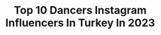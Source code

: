 ---
title: Top 10 Dancers Instagram Influencers In Turkey In 2023
description: >-
  Find top dancers Instagram influencers in Turkey in 2023. Most popular hashtags: #naturephotography #instagram #instagood #shooting.
platform: Instagram
hits: 77
text_top: See the most popular Instagram accounts on inBeat.
text_bottom: Our database aggregates 77 Instagram influencers like this in Turkey for you to collaborate.
profiles:
  - username: "caglaralmendi"
    fullname: >-
      Çağlar Almendi
    bio: >-
      kurdish belly dancer with an attitude💅🏻 🥀📿🚬@almendiatelier
    location: "Turkey"
    followers: 27637
    engagement: 2846
    commentsToLikes: 0.067889
    id: ck5q04nm648690i113ilap7ik
    verified: false
    hashtags: "#blackouttuesday, #bo"
  - username: "turuncuprenses"
    fullname: >-
      Tuğba&Melis Şeremet🧡
    bio: >-
      Model | Actress | Gymnast | Dancer 🌈Account managed by family @tubaseremet 💌tugbamelis@gmail.com
    location: "Turkey"
    followers: 82649
    engagement: 316
    commentsToLikes: 0.066028
    id: ck5hp6usoqupl0i11sksibbi1
    verified: false
    hashtags: "#me, #rabbit, #summertime, #happy"
  - username: "fatmagunduzofficial"
    fullname: >-
      Fatma Gündüz
    bio: >-
      Director🎬 Scriptwriter📝 Latin Dancer💃🏼 Artistik&Ritmik jimnastik🤸🏻‍♀️ jewelry design💎 Taekwondo🥋 @filmmaker.fg
    location: "Turkey"
    followers: 30160
    engagement: 480
    commentsToLikes: 0.055571
    id: ckaos6b6sqac50i78x40dhak2
    verified: false
    hashtags: "#photoshoot, #blackandwhite, #backstage, #staysafe"
  - username: "sweettravelersemos"
    fullname: >-
      Sema🧜🏻‍♀️🎼✈️🏕📚📝💜
    bio: >-
      Pianist🎹 (HR)Recruiter✏️ & Training Manager👩🏻‍🏫 Traveler✈️ Camper🏕 Sirtaki dancer💃🏻 Mother👩‍👧😻 (All) photos are taken by me📸❣️
    location: "Turkey"
    followers: 12437
    engagement: 1789
    commentsToLikes: 0.098316
    id: ckf5xiqrlvtp30j23auw1nz5j
    verified: false
    hashtags: "#gezginlerbirarada, #turklikeben, #the, #roamersclub"
  - username: "_the_narcoticster_"
    fullname: >-
      Chris Mathew|_mr_apocalypse_
    bio: >-
      ⚠️________________ __🔰KL_06_BOY🔰 _UK_UNITED_KATTAPPANA_❎ _ Explore_thé-🌍 _ Vibe_moods _keep_smile __✌🏻💟🎶__ _DANCER_ @db_ninety_six ________________⚠️
    location: "Turkey"
    followers: 4375
    engagement: 1290
    commentsToLikes: 0.093032
    id: ckaoywtttjdem0i788e23mzm0
    verified: false
    hashtags: "#instalike, #naturephotography, #photographs, #picture"
  - username: "melisakiran1"
    fullname: >-
      Melisa Kıran | DANSFABRİKA
    bio: >-
      • Boğaziçi Üniversitesi • DANSFABRIKA Dancer - Instructor @dansfabrika
    location: "Turkey"
    followers: 18076
    engagement: 639
    commentsToLikes: 0.016743
    id: ckf5medjftfmh0j23etdp7dcj
    verified: false
    hashtags: "#dansfabrika, #hiphop, #exxen, #melisak"
  - username: "nurayalpaslanofficial"
    fullname: >-
      ✌️🤍 NURAY ALPASLAN OFFICIAL
    bio: >-
      🤍 💛 Always Be Happy ⓁⒺⓉ’Ⓢ ⒹⒶⓃⒸⒺ ⓉⓄⒼⒺⓉⒽⒺⓇ 💛 🤍 Professional Dancer💃 Choreographer 👯‍♀️ Model 📷 Dance shoes sponsered 👠 @pivaccisocialdance
    location: "Turkey"
    followers: 10589
    engagement: 344
    commentsToLikes: 0.052490
    id: ck5c9wdiwc93g0i11zxjqcn7r
    verified: false
    hashtags: "#ig, #dancevideo, #motivationmonday, #positivevibes"
  - username: "duygusirkinti"
    fullname: >-
      Duygu Sırkıntı
    bio: >-
      Travel&fashion lover✈👗👠💄👜 Social latin&tango dancer💃 Collaborations👉🏻Dm or 📩duygu_srknt@hotmail.com Adana-İstanbul📍 #travel #lifestyle
    location: "Turkey"
    followers: 12309
    engagement: 481
    commentsToLikes: 0.027771
    id: ckap6ntsdgomq0i78eai70fnp
    verified: false
    hashtags: "#reels, #chef, #2021, #redhair"
  - username: "melisask"
    fullname: >-
      Melisa Sahra Katılmış
    bio: >-
      💌 mellysask@gmail.com ✨ National Professional Dancer / Choreographer 💫 World Championships 1.🧚🏻 4 Times Turkey Champions 🏆 🎪 @abdadancers & @grjdans
    location: "Turkey"
    followers: 28439
    engagement: 842
    commentsToLikes: 0.056562
    id: ck13bjzl0vs310i191yk4g62p
    verified: false
    hashtags: "#dancers, #mira, #papijuancho, #turkey"
  - username: "jennieoloji"
    fullname: >-
      JENNIE TURKEY (김제니)
    bio: >-
      ─Rapper, vocalist, dancer, song writer, producer, fashionista, designer, model A.K.A Ace JNK @jennierubyjane from BLACKPINK STREAM VLOG👇🏻
    location: "Turkey"
    followers: 24087
    engagement: 1038
    commentsToLikes: 0.203898
    id: ckaou0dj2y8fo0i78j2h69up5
    verified: false
    hashtags: "#mandu, #wewantmainrapperjennie, #jenniefancam, #chaennie"
---